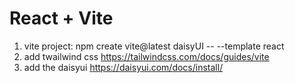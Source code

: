 # React + Vite

1. vite project: 
npm create vite@latest daisyUI -- --template react
2. add twailwind css
https://tailwindcss.com/docs/guides/vite
3. add the daisyui
https://daisyui.com/docs/install/